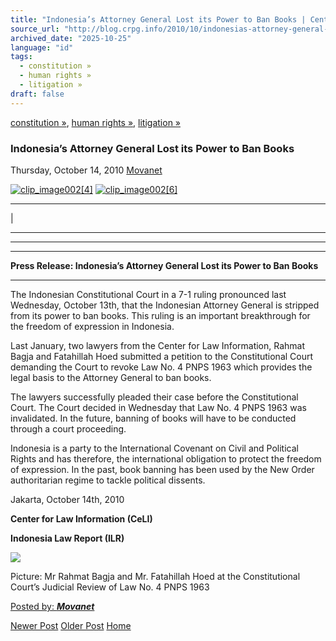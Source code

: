 ```yaml
---
title: "Indonesia’s Attorney General Lost its Power to Ban Books | Center for Regulation, Policy and Governance (CRPG)"
source_url: "http://blog.crpg.info/2010/10/indonesias-attorney-general-lost-its.html"
archived_date: "2025-10-25"
language: "id"
tags:
  - constitution »
  - human rights »
  - litigation »
draft: false
---
```


[constitution »](http://blog.crpg.info/search/label/constitution), [human rights »](http://blog.crpg.info/search/label/human%20rights), [litigation »](http://blog.crpg.info/search/label/litigation)

###  Indonesia’s Attorney General Lost its Power to Ban Books 

Thursday, October 14, 2010  [ Movanet ](https://www.blogger.com/profile/10356608562678830076 "author profile")

[![clip_image002\[4\]](http://lh3.ggpht.com/_z87zJv8grEc/TLdvKQNSmPI/AAAAAAAAAMc/VRqNP0QLaUY/rw/clip_image002%5B4%5D_thumb%5B1%5D.jpg?imgmax=800)](http://lh5.ggpht.com/_z87zJv8grEc/TLdvJYcAo1I/AAAAAAAAAMY/b46RSEbGdvg/s1600-h/clip_image002%5B4%5D%5B3%5D.jpg) [![clip_image002\[6\]](http://lh3.ggpht.com/_z87zJv8grEc/TLdvLqDhuLI/AAAAAAAAAMk/yf2p8zuKoD0/rw/clip_image002%5B6%5D_thumb%5B1%5D.jpg?imgmax=800)](http://lh6.ggpht.com/_z87zJv8grEc/TLdwrh3sOFI/AAAAAAAAAOI/Y0tBdOUt73M/s1600-h/clip_image002%5B6%5D%5B3%5D.jpg)  
  
---  
| [](http://lh6.ggpht.com/_z87zJv8grEc/TLdwrh3sOFI/AAAAAAAAAOQ/6o0ud8C05BA/s1600-h/clip_image002%5B6%5D%5B2%5D.jpg)  
  
****

****

****

  
**Press Release: Indonesia’s Attorney General Lost its Power to Ban Books**

****

The Indonesian Constitutional Court in a 7-1 ruling pronounced last Wednesday, October 13th, that the Indonesian Attorney General is stripped from its power to ban books. This ruling is an important breakthrough for the freedom of expression in Indonesia.

Last January, two lawyers from the Center for Law Information, Rahmat Bagja and Fatahillah Hoed submitted a petition to the Constitutional Court demanding the Court to revoke Law No. 4 PNPS 1963 which provides the legal basis to the Attorney General to ban books. 

The lawyers successfully pleaded their case before the Constitutional Court. The Court decided in Wednesday that Law No. 4 PNPS 1963 was invalidated. In the future, banning of books will have to be conducted through a court proceeding. 

Indonesia is a party to the International Covenant on Civil and Political Rights and has therefore, the international obligation to protect the freedom of expression. In the past, book banning has been used by the New Order authoritarian regime to tackle political dissents. 

Jakarta, October 14th, 2010

**Center for Law Information (CeLI)**

**Indonesia Law Report (ILR)**

![](http://sphotos.ak.fbcdn.net/hphotos-ak-snc3/hs449.snc3/25751_373472864106_701159106_3616768_6010399_n.jpg)

Picture: Mr Rahmat Bagja and Mr. Fatahillah Hoed at the Constitutional Court’s Judicial Review of Law No. 4 PNPS 1963 

  
  


[ Posted by: _**Movanet**_ ](https://www.blogger.com/profile/10356608562678830076 "author profile")

[ ](https://www.blogger.com/email-post/1800407982648215581/8192129879057919977 "Email Post") [ ](https://www.blogger.com/post-edit.g?blogID=1800407982648215581&postID=8192129879057919977&from=pencil "Edit Post")

[Newer Post](http://blog.crpg.info/2010/10/enjoy-ilr-in-your-kindle.html "Newer Post") [Older Post](http://blog.crpg.info/2010/09/links-to-presentation-on-human-right-to.html "Older Post") [Home](http://blog.crpg.info/)
